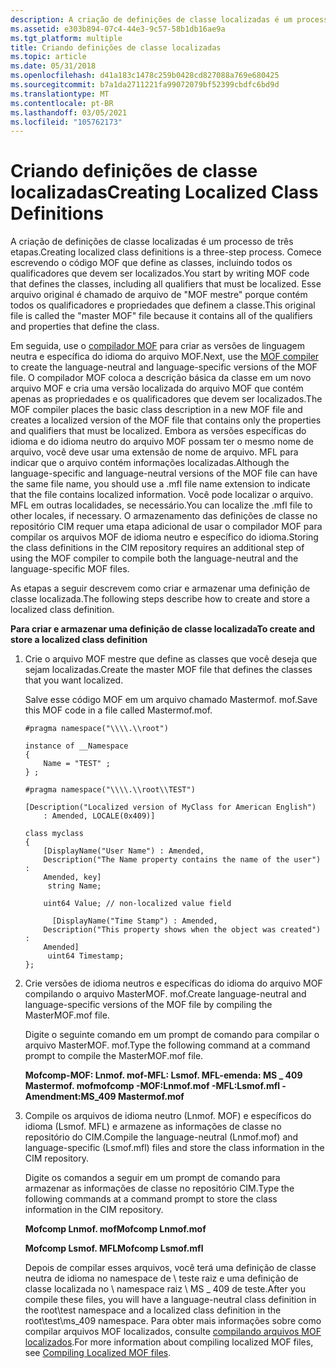 ```yaml
---
description: A criação de definições de classe localizadas é um processo de três etapas.
ms.assetid: e303b894-07c4-44e3-9c57-58b1db16ae9a
ms.tgt_platform: multiple
title: Criando definições de classe localizadas
ms.topic: article
ms.date: 05/31/2018
ms.openlocfilehash: d41a183c1478c259b0428cd827088a769e680425
ms.sourcegitcommit: b7a1da2711221fa99072079bf52399cbdfc6bd9d
ms.translationtype: MT
ms.contentlocale: pt-BR
ms.lasthandoff: 03/05/2021
ms.locfileid: "105762173"
---
```

# <a name="creating-localized-class-definitions"></a><span data-ttu-id="67dfa-103">Criando definições de classe localizadas</span><span class="sxs-lookup"><span data-stu-id="67dfa-103">Creating Localized Class Definitions</span></span>

<span data-ttu-id="67dfa-104">A criação de definições de classe localizadas é um processo de três etapas.</span><span class="sxs-lookup"><span data-stu-id="67dfa-104">Creating localized class definitions is a three-step process.</span></span> <span data-ttu-id="67dfa-105">Comece escrevendo o código MOF que define as classes, incluindo todos os qualificadores que devem ser localizados.</span><span class="sxs-lookup"><span data-stu-id="67dfa-105">You start by writing MOF code that defines the classes, including all qualifiers that must be localized.</span></span> <span data-ttu-id="67dfa-106">Esse arquivo original é chamado de arquivo de "MOF mestre" porque contém todos os qualificadores e propriedades que definem a classe.</span><span class="sxs-lookup"><span data-stu-id="67dfa-106">This original file is called the "master MOF" file because it contains all of the qualifiers and properties that define the class.</span></span>

<span data-ttu-id="67dfa-107">Em seguida, use o [compilador MOF](mofcomp.md) para criar as versões de linguagem neutra e específica do idioma do arquivo MOF.</span><span class="sxs-lookup"><span data-stu-id="67dfa-107">Next, use the [MOF compiler](mofcomp.md) to create the language-neutral and language-specific versions of the MOF file.</span></span> <span data-ttu-id="67dfa-108">O compilador MOF coloca a descrição básica da classe em um novo arquivo MOF e cria uma versão localizada do arquivo MOF que contém apenas as propriedades e os qualificadores que devem ser localizados.</span><span class="sxs-lookup"><span data-stu-id="67dfa-108">The MOF compiler places the basic class description in a new MOF file and creates a localized version of the MOF file that contains only the properties and qualifiers that must be localized.</span></span> <span data-ttu-id="67dfa-109">Embora as versões específicas do idioma e do idioma neutro do arquivo MOF possam ter o mesmo nome de arquivo, você deve usar uma extensão de nome de arquivo. MFL para indicar que o arquivo contém informações localizadas.</span><span class="sxs-lookup"><span data-stu-id="67dfa-109">Although the language-specific and language-neutral versions of the MOF file can have the same file name, you should use a .mfl file name extension to indicate that the file contains localized information.</span></span> <span data-ttu-id="67dfa-110">Você pode localizar o arquivo. MFL em outras localidades, se necessário.</span><span class="sxs-lookup"><span data-stu-id="67dfa-110">You can localize the .mfl file to other locales, if necessary.</span></span> <span data-ttu-id="67dfa-111">O armazenamento das definições de classe no repositório CIM requer uma etapa adicional de usar o compilador MOF para compilar os arquivos MOF de idioma neutro e específico do idioma.</span><span class="sxs-lookup"><span data-stu-id="67dfa-111">Storing the class definitions in the CIM repository requires an additional step of using the MOF compiler to compile both the language-neutral and the language-specific MOF files.</span></span>

<span data-ttu-id="67dfa-112">As etapas a seguir descrevem como criar e armazenar uma definição de classe localizada.</span><span class="sxs-lookup"><span data-stu-id="67dfa-112">The following steps describe how to create and store a localized class definition.</span></span>

<span data-ttu-id="67dfa-113">**Para criar e armazenar uma definição de classe localizada**</span><span class="sxs-lookup"><span data-stu-id="67dfa-113">**To create and store a localized class definition**</span></span>

1.  <span data-ttu-id="67dfa-114">Crie o arquivo MOF mestre que define as classes que você deseja que sejam localizadas.</span><span class="sxs-lookup"><span data-stu-id="67dfa-114">Create the master MOF file that defines the classes that you want localized.</span></span>

    <span data-ttu-id="67dfa-115">Salve esse código MOF em um arquivo chamado Mastermof. mof.</span><span class="sxs-lookup"><span data-stu-id="67dfa-115">Save this MOF code in a file called Mastermof.mof.</span></span>

    ```syntax
    #pragma namespace("\\\\.\\root")

    instance of __Namespace
    {
        Name = "TEST" ;
    } ;

    #pragma namespace("\\\\.\\root\\TEST")

    [Description("Localized version of MyClass for American English") 
        : Amended, LOCALE(0x409)] 

    class myclass
    {
        [DisplayName("User Name") : Amended,
        Description("The Name property contains the name of the user") : 
        Amended, key]
         string Name;

        uint64 Value; // non-localized value field

          [DisplayName("Time Stamp") : Amended,
        Description("This property shows when the object was created") : 
        Amended] 
         uint64 Timestamp;
    };
    ```

2.  <span data-ttu-id="67dfa-116">Crie versões de idioma neutros e específicas do idioma do arquivo MOF compilando o arquivo MasterMOF. mof.</span><span class="sxs-lookup"><span data-stu-id="67dfa-116">Create language-neutral and language-specific versions of the MOF file by compiling the MasterMOF.mof file.</span></span>

    <span data-ttu-id="67dfa-117">Digite o seguinte comando em um prompt de comando para compilar o arquivo MasterMOF. mof.</span><span class="sxs-lookup"><span data-stu-id="67dfa-117">Type the following command at a command prompt to compile the MasterMOF.mof file.</span></span>

    <span data-ttu-id="67dfa-118">**Mofcomp-MOF: Lnmof. mof-MFL: Lsmof. MFL-emenda: MS \_ 409 Mastermof. mof**</span><span class="sxs-lookup"><span data-stu-id="67dfa-118">**mofcomp -MOF:Lnmof.mof -MFL:Lsmof.mfl -Amendment:MS\_409 Mastermof.mof**</span></span>

3.  <span data-ttu-id="67dfa-119">Compile os arquivos de idioma neutro (Lnmof. MOF) e específicos do idioma (Lsmof. MFL) e armazene as informações de classe no repositório do CIM.</span><span class="sxs-lookup"><span data-stu-id="67dfa-119">Compile the language-neutral (Lnmof.mof) and language-specific (Lsmof.mfl) files and store the class information in the CIM repository.</span></span>

    <span data-ttu-id="67dfa-120">Digite os comandos a seguir em um prompt de comando para armazenar as informações de classe no repositório CIM.</span><span class="sxs-lookup"><span data-stu-id="67dfa-120">Type the following commands at a command prompt to store the class information in the CIM repository.</span></span>

    <span data-ttu-id="67dfa-121">**Mofcomp Lnmof. mof**</span><span class="sxs-lookup"><span data-stu-id="67dfa-121">**Mofcomp Lnmof.mof**</span></span>

    <span data-ttu-id="67dfa-122">**Mofcomp Lsmof. MFL**</span><span class="sxs-lookup"><span data-stu-id="67dfa-122">**Mofcomp Lsmof.mfl**</span></span>

    <span data-ttu-id="67dfa-123">Depois de compilar esses arquivos, você terá uma definição de classe neutra de idioma no namespace de \\ teste raiz e uma definição de classe localizada no \\ namespace raiz \\ MS \_ 409 de teste.</span><span class="sxs-lookup"><span data-stu-id="67dfa-123">After you compile these files, you will have a language-neutral class definition in the root\\test namespace and a localized class definition in the root\\test\\ms\_409 namespace.</span></span> <span data-ttu-id="67dfa-124">Para obter mais informações sobre como compilar arquivos MOF localizados, consulte [compilando arquivos MOF localizados](compiling-localized-mof-files.md).</span><span class="sxs-lookup"><span data-stu-id="67dfa-124">For more information about compiling localized MOF files, see [Compiling Localized MOF files](compiling-localized-mof-files.md).</span></span>

 

 



